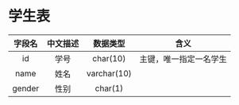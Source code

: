 # 学生表

| 字段名 | 中文描述 |  数据类型   |          含义          |
| :----: | :------: | :---------: | :--------------------: |
|   id   |   学号   |  char(10)   | 主键，唯一指定一名学生 |
|  name  |   姓名   | varchar(10) |                        |
| gender |   性别   |   char(1)   |                        |

